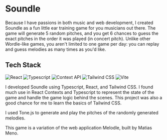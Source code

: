 # Soundle

Because I have passions in both music and web development, I created Soundle as a fun little ear training game for you musicians out there. The game will generate 5 random pitches, and you get 6 chances to guess the exact pitches in the order it was played (in concert pitch). Unlike other Wordle-like games, you aren't limited to one game per day: you can replay and guess melodies as many times as you'd like.

## Tech Stack

![React](https://img.shields.io/badge/React-20232A?style=for-the-badge&logo=react&logoColor=61DAFB)
![Typescript](https://img.shields.io/badge/TypeScript-007ACC?style=for-the-badge&logo=typescript&logoColor=white)
![Context API](https://img.shields.io/badge/Context--Api-000000?style=for-the-badge&logo=react)
![Tailwind CSS](https://img.shields.io/badge/Tailwind_CSS-38B2AC?style=for-the-badge&logo=tailwind-css&logoColor=white)
![Vite](https://img.shields.io/badge/Vite-B73BFE?style=for-the-badge&logo=vite&logoColor=FFD62E)

I developed Soundle using Typescript, React, and Tailwind CSS. I found much use in React Contexts and Typescript to represent the state of the game and handle the game logic behind the scenes. This project was also a good chance for me to learn the basics of Tailwind CSS.

I used Tone.js to generate and play the pitches of the randomly generated melodies.

This game is a variation of the web application Melodle, built by Matias Meno.
